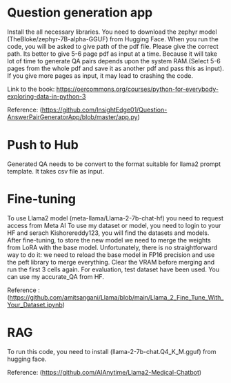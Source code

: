 # Question generation app
Install the all necessary libraries. You need to download the zephyr model (TheBloke/zephyr-7B-alpha-GGUF) from Hugging Face.
When you run the code, you will be asked to give path of the pdf file. Please give the correct path.
Its better to give 5-6 page pdf as input at a time. Because it will take lot of time to generate QA pairs depends upon the system RAM.(Select 5-6 pages from the whole pdf and save it as another pdf and pass this as input).  If you give more pages as input, it may lead to crashing the code.

Link to the book: https://oercommons.org/courses/python-for-everybody-exploring-data-in-python-3

Reference: (https://github.com/InsightEdge01/Question-AnswerPairGeneratorApp/blob/master/app.py)

# Push to Hub
Generated QA needs to be  convert to the format suitable for llama2 prompt template.
It takes csv file as input.

# Fine-tuning
To use Llama2 model (meta-llama/Llama-2-7b-chat-hf) you need to request access from Meta AI
To use my dataset or model, you need to login to your HF and serach Kishorereddy123, you will find the datasets and models.
After fine-tuning, to store the new model we need to merge the weights from LoRA with the base model. Unfortunately, there is no straightforward way to do it: we need to reload the base model in FP16 precision and use the peft library to merge everything. Clear the VRAM before merging and run the first 3 cells again.
For evaluation, test dataset have been used. You can use my accurate_QA from HF.

Reference : (https://github.com/amitsangani/Llama/blob/main/Llama_2_Fine_Tune_With_Your_Dataset.ipynb)

# RAG
To run this code, you need to install (llama-2-7b-chat.Q4_K_M.gguf) from hugging face.

Reference: (https://github.com/AIAnytime/Llama2-Medical-Chatbot)
